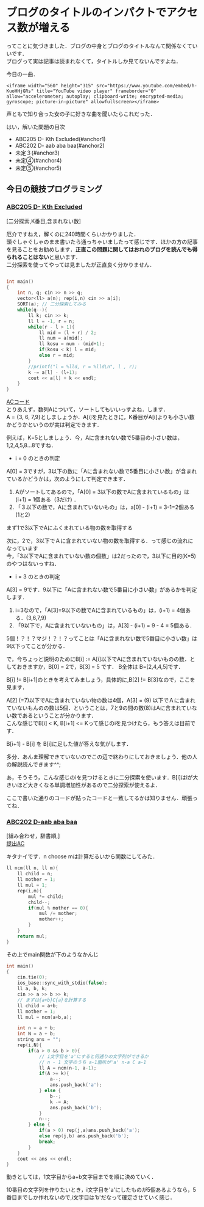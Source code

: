 # ブログのタイトルのインパクトでアクセス数が増える

ってことに気づきました．ブログの中身とブログのタイトルなんて関係なくていいです．<br>ブログって実は記事は読まれなくて，タイトルしか見てないんですよね．  


今日の一曲．

    <iframe width="560" height="315" src="https://www.youtube.com/embed/h-KuoHHjGRs" title="YouTube video player" frameborder="0" allow="accelerometer; autoplay; clipboard-write; encrypted-media; gyroscope; picture-in-picture" allowfullscreen></iframe> 

声ともで知り合った女の子に好きな曲を聞いたらこれだった．  


はい，解いた問題の目次

- ABC205 D- Kth Excluded(#anchor1)
- ABC202 D- aab aba baa(#anchor2)
- 未定３(#anchor3) 
- 未定④(#anchor4)
- 未定⑤(#anchor5)

<a id = "anchor1"></a>

## 今日の競技プログラミング

### [ABC205 D- Kth Excluded](https://atcoder.jp/contests/abc205/tasks/abc205_d)

[二分探索,K番目,含まれない数]

厄介ですねえ，解くのに240時間くらいかかりました．<br>頭ぐしゃぐしゃのまま書いたら通っちゃいましたって感じです．ほかの方の記事を見ることをお勧めします．**正直この問題に関してはおれのブログを読んでも得られることはない**と思います．  
二分探索を使ってやっては見ましたが正直良く分かりません．<br>

```cpp

int main()
{
	int n, q; cin >> n >> q;
	vector<ll> a(n); rep(i,n) cin >> a[i];
	SORT(a); // 二分探索してみる
	while(q--){
		ll k; cin >> k;
		ll l = -1, r = n;
		while(r - l > 1){
			ll mid = (l + r) / 2;
			ll num = a[mid];
			ll kosu = num - (mid+1);
			if(kosu < k) l = mid;
			else r = mid;
		}
		//printf("l = %lld, r = %lld\n", l , r);
		k -= a[l] - (l+1);
		cout << a[l] + k << endl;
	}
}
```

[ACコード](https://atcoder.jp/contests/abc205/submissions/24989470)    
とりあえず，数列Aについて，ソートしてもいいっすよね．します．  
A = {3, 6, 7,9}としましょうか．A[i]を見たときに，K番目がA[i]よりも小さい数かどうかというのが実は判定できます．<br>

例えば，K=5としましょう．今，Aに含まれない数で5番目の小さい数は， 1,2,4,5,8…8ですね．  

- i = 0 のときの判定

A[0] = 3ですが，3以下の数に「Aに含まれない数で5番目に小さい数」が含まれているかどうかは，次のようにして判定できます．<br>

1. Aがソートしてあるので，「A[0] = 3以下の数でAに含まれているもの」は(i+1) = 1個ある（3だけ) ． 
2. 「３以下の数で，Aに含まれていないもの」は，a[0] - (i+1) = 3-1=2個ある(1と2)

まず1で3以下でAにふくまれている物の数を取得する<br>

次に，2で，3以下でＡに含まれていない物の数を取得する．って感じの流れになっています<br>今，「3以下でAに含まれていない数の個数」は2だったので，3以下に目的(K=5)のやつはないっすね．  

- i = 3 のときの判定

A[3] = 9です．9以下に「Aに含まれない数で5番目に小さい数」があるかを判定します．  

1. i=3なので，「A[3]=9以下の数でAに含まれているもの」は，(i+1) = 4個ある．(3,6,7,9)
2. 「9以下で，Aに含まれていないもの」は，A[3] - (i+1) = 9 - 4 = 5個ある．

5個！？！？マジ！？！？ってことは「Aに含まれない数で5番目に小さい数」は9以下ってことが分かる．  


で，今ちょっと説明のためにB[i] := A[i]以下でAに含まれていないものの数．としておきますか，B[0] = 2で，B[3] = 5 です． B全体は B=[2,4,4,5]です．<br>

B[i] != B[i+1]のときを考えてみましょう，具体的に,B[2] != B[3]なので，ここを見ます．<br>

A[2] (=7)以下でAに含まれていない物の数は4個，A[3] = (9) 以下でＡに含まれていないもんのの数は5個．ということは，7と9の間の数(8)はAに含まれていない数であるということが分かります．  
こんな感じでB[i] < K, B[i+1] <= Kって感じのiを見つけたら，もう答えは目前です．<br>

B[i+1] - B[i] を B[i]に足した値が答えな気がします．<br>

多分．あんま理解できていないのでこの辺で終わりにしておきましょう．他の人の解説読んできます^^;


あ，そうそう，こんな感じのiを見つけるときに二分探索を使います．B[i]はiが大きいほど大きくなる単調増加性があるので二分探索が使えるよ．


ここで書いた通りのコードが貼ったコードと一致してるかは知りません．頑張ってね．  

<a id ="anchor2"></a>

### [ABC202 D-aab aba baa](https://atcoder.jp/contests/abc202/tasks/abc202_d)

[組み合わせ，辞書順,]  
[提出AC](https://atcoder.jp/contests/abc202/submissions/25000049)<br>

キタナイです．n choose mは計算だるいから関数にしてみた．<br>

```cpp
ll ncm(ll n, ll m){
	ll child = n;
	ll mother = 1;
	ll mul = 1;
	rep(i,m){
		mul *= child;
		child--;
		if(mul % mother == 0){
			mul /= mother;
			mother++;
		}
	}
	return mul;
}
```

その上でmain関数が下のようなかんじ

```cpp
int main()
{
	cin.tie(0);
	ios_base::sync_with_stdio(false);
	ll a, b, k;
	cin >> a >> b >> k;
	// まずは{a+b}C{a}を計算する
	ll child = a+b;
	ll mother = 1;
	ll mul = ncm(a+b,a);

	int n = a + b;
	int N = a + b;
	string ans = "";
	rep(i,N){
		if(a > 0 && b > 0){
			// i文字目を'a'にすると何通りの文字列ができるか
			// n - 1 文字のうち a-1箇所が'a' n-a C a-1
			ll A = ncm(n-1, a-1);
			if(A >= k){
				a--;
				ans.push_back('a');
			} else {
				b--;
				k -= A;
				ans.push_back('b');
			}
			n--;
		} else {
			if(a > 0) rep(j,a)ans.push_back('a');
			else rep(j,b) ans.push_back('b');
			break;
		}
	}
	cout << ans << endl;
}
```

動きとしては，1文字目からa+b文字目までを順に決めていく．<br>

10番目の文字列を作りたいとき，i文字目を'a'にしたものが5個あるようなら，5番目までしか作れないので,i文字目は'b'だなって確定させていく感じ．
